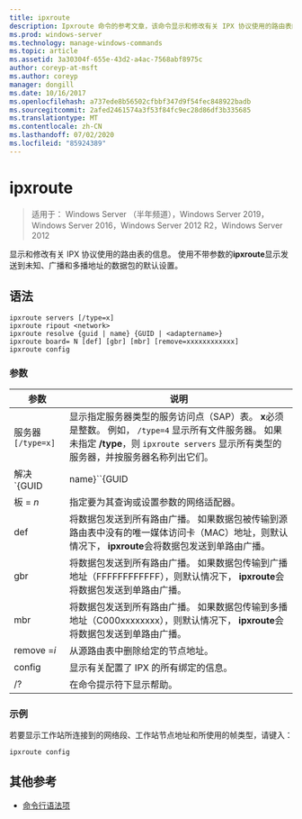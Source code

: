 ```yaml
---
title: ipxroute
description: Ipxroute 命令的参考文章，该命令显示和修改有关 IPX 协议使用的路由表的信息。
ms.prod: windows-server
ms.technology: manage-windows-commands
ms.topic: article
ms.assetid: 3a30304f-655e-43d2-a4ac-7568abf8975c
author: coreyp-at-msft
ms.author: coreyp
manager: dongill
ms.date: 10/16/2017
ms.openlocfilehash: a737ede8b56502cfbbf347d9f54fec848922badb
ms.sourcegitcommit: 2afed2461574a3f53f84fc9ec28d86df3b335685
ms.translationtype: MT
ms.contentlocale: zh-CN
ms.lasthandoff: 07/02/2020
ms.locfileid: "85924389"
---
```

# <a name="ipxroute"></a>ipxroute

> 适用于： Windows Server （半年频道），Windows Server 2019，Windows Server 2016，Windows Server 2012 R2，Windows Server 2012

显示和修改有关 IPX 协议使用的路由表的信息。 使用不带参数的**ipxroute**显示发送到未知、广播和多播地址的数据包的默认设置。

## <a name="syntax"></a>语法

```
ipxroute servers [/type=x]
ipxroute ripout <network>
ipxroute resolve {guid | name} {GUID | <adaptername>}
ipxroute board= N [def] [gbr] [mbr] [remove=xxxxxxxxxxxx]
ipxroute config
```

### <a name="parameters"></a>参数
| 参数 | 说明 |
| ------- | -------- |
| 服务器`[/type=x]` | 显示指定服务器类型的服务访问点（SAP）表。 **x**必须是整数。 例如， `/type=4` 显示所有文件服务器。 如果未指定 **/type**，则 `ipxroute servers` 显示所有类型的服务器，并按服务器名称列出它们。 |
| 解决 `{GUID | name}``{GUID | adaptername}` | 将 GUID 的名称解析为其友好名称，或解析为其 GUID 的友好名称。 |
| 板 = *n* | 指定要为其查询或设置参数的网络适配器。 |
| def | 将数据包发送到所有路由广播。 如果数据包被传输到源路由表中没有的唯一媒体访问卡（MAC）地址，则默认情况下， **ipxroute**会将数据包发送到单路由广播。 |
| gbr | 将数据包发送到所有路由广播。 如果数据包传输到广播地址（FFFFFFFFFFFF），则默认情况下， **ipxroute**会将数据包发送到单路由广播。 |
| mbr | 将数据包发送到所有路由广播。 如果数据包传输到多播地址（C000xxxxxxxx），则默认情况下， **ipxroute**会将数据包发送到单路由广播。 |
| remove =*i* | 从源路由表中删除给定的节点地址。 |
| config | 显示有关配置了 IPX 的所有绑定的信息。 |
| /? | 在命令提示符下显示帮助。 |

### <a name="examples"></a>示例

若要显示工作站所连接到的网络段、工作站节点地址和所使用的帧类型，请键入：

```
ipxroute config
```

## <a name="additional-references"></a>其他参考

- [命令行语法项](command-line-syntax-key.md)
